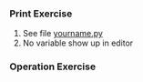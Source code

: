 ### Print Exercise
1) See file [yourname.py](/Users/meronalemu/PycharmProjects/yourname.py/yourname.py)
2) No variable show up in editor

### Operation Exercise
